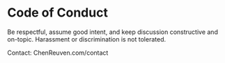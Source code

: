 # Code of Conduct

Be respectful, assume good intent, and keep discussion constructive and on-topic. Harassment or discrimination is not tolerated.

Contact: ChenReuven.com/contact
